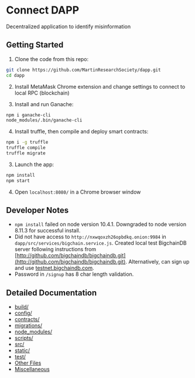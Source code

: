 # Connect DAPP

Decentralized application to identify misinformation

## Getting Started

1. Clone the code from this repo:

```bash
git clone https://github.com/MartinResearchSociety/dapp.git
cd dapp
```

2. Install MetaMask Chrome extension and change settings to connect to local RPC (blockchain)

3. Install and run Ganache:

```bash
npm i ganache-cli
node_modules/.bin/ganache-cli
```

4. Install truffle, then compile and deploy smart contracts:

```bash
npm i -g truffle
truffle compile
truffle migrate
```

3. Launch the app:

```bash
npm install
npm start
```

4. Open `localhost:8080/` in a Chrome browser window

## Developer Notes

- `npm install` failed on node version 10.4.1. Downgraded to node version 8.11.3 for successful install.
- Did not have access to `http://nxwqoxzh26opbdkq.onion:9984` in `dapp/src/services/bigchain.service.js`. Created local test BigchainDB server following instructions from [http://github.com/bigchaindb/bigchaindb.git](http://github.com/bigchaindb/bigchaindb.git). Alternatively, can sign up and use [testnet.bigchaindb.com](testnet.bigchaindb.com).
- Password in `/signup` has 8 char length validation.

## Detailed Documentation

- [build/](/DETAILED_DOCUMENTATION.md#build)
- [config/](/DETAILED_DOCUMENTATION.md#config)
- [contracts/](/DETAILED_DOCUMENTATION.md#contracts)
- [migrations/](/DETAILED_DOCUMENTATION.md#migrations)
- [node_modules/](/DETAILED_DOCUMENTATION.md#node_modules)
- [scripts/](/DETAILED_DOCUMENTATION.md#scripts)
- [src/](/DETAILED_DOCUMENTATION.md#src)
- [static/](/DETAILED_DOCUMENTATION.md#static)
- [test/](/DETAILED_DOCUMENTATION.md#test)
- [Other Files](/DETAILED_DOCUMENTATION.md#other-files)
- [Miscellaneous](/DETAILED_DOCUMENTATION.md#miscellaneous)
